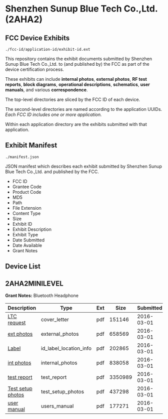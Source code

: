 # Shenzhen Sunup Blue Tech Co.,Ltd. (2AHA2)
## FCC Device Exhibits

```
./fcc-id/application-id/exhibit-id.ext
```

This repository contains the exhibit documents submitted by Shenzhen Sunup Blue Tech Co.,Ltd. to (and published by) the FCC as part of the device certification process.

These exhibits can include **internal photos**, **external photos**, **RF test reports**, **block diagrams**, **operational descriptions**, **schematics**, **user manuals**, and various **correspondence**.

The top-level directories are sliced by the FCC ID of each device.

The second-level directories are named according to the application UUIDs. *Each FCC ID includes one or more application.*

Within each application directory are the exhibits submitted with that application. 

## Exhibit Manifest

```
./manifest.json
```

JSON manifest which describes each exhibit submitted by Shenzhen Sunup Blue Tech Co.,Ltd. and published by the FCC.

- FCC ID
- Grantee Code
- Product Code
- MD5
- Path
- File Extension
- Content Type
- Size
- Exhibit ID
- Exhibit Description
- Exhibit Type
- Date Submitted
- Date Available
- Grant Notes

## Device List
## 2AHA2MINILEVEL
**Grant Notes:** Bluetooth Headphone

| Description | Type | Ext | Size | Submitted | Available |
| ----------- | ---- | --- | ---- | --------- | --------- |
| [LTC request](2AHA2MINILEVEL/855ed0c906e1d473281c187d1cae30fa/2915959.pdf) | cover_letter | pdf | 151146 | 2016-03-01 | 2016-03-01 |
| [ext photos](2AHA2MINILEVEL/855ed0c906e1d473281c187d1cae30fa/2915960.pdf) | external_photos | pdf | 658569 | 2016-03-01 | 2016-03-01 |
| [Label](2AHA2MINILEVEL/855ed0c906e1d473281c187d1cae30fa/2915961.pdf) | id_label_location_info | pdf | 202865 | 2016-03-01 | 2016-03-01 |
| [int photos](2AHA2MINILEVEL/855ed0c906e1d473281c187d1cae30fa/2915963.pdf) | internal_photos | pdf | 838058 | 2016-03-01 | 2016-03-01 |
| [test report](2AHA2MINILEVEL/855ed0c906e1d473281c187d1cae30fa/2915962.pdf) | test_report | pdf | 3350989 | 2016-03-01 | 2016-03-01 |
| [Test setup photos](2AHA2MINILEVEL/855ed0c906e1d473281c187d1cae30fa/2915964.pdf) | test_setup_photos | pdf | 437298 | 2016-03-01 | 2016-03-01 |
| [user manual](2AHA2MINILEVEL/855ed0c906e1d473281c187d1cae30fa/2915965.pdf) | users_manual | pdf | 177271 | 2016-03-01 | 2016-03-01 |
